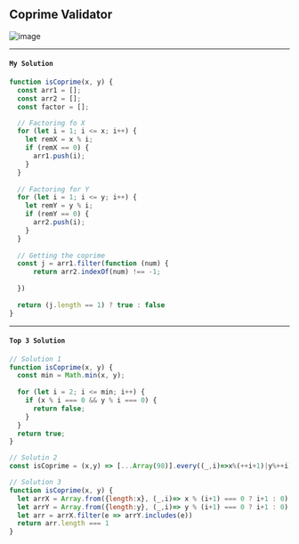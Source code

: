 ## Coprime Validator

![image](https://user-images.githubusercontent.com/99033220/172775834-21ff0569-b057-4caf-8229-79baae496994.png)

---
#### `My Solution`
```JavaScript
function isCoprime(x, y) {
  const arr1 = [];
  const arr2 = [];
  const factor = [];

  // Factoring fo X
  for (let i = 1; i <= x; i++) {
    let remX = x % i;
    if (remX == 0) {
      arr1.push(i);
    }
  }
  
  // Factoring for Y
  for (let i = 1; i <= y; i++) {
    let remY = y % i;
    if (remY == 0) {
      arr2.push(i);
    } 
  }
  
  // Getting the coprime
  const j = arr1.filter(function (num) {
      return arr2.indexOf(num) !== -1;
   
  })
  
  return (j.length == 1) ? true : false
}
```
---
#### `Top 3 Solution`
```JavaScript
// Solution 1
function isCoprime(x, y) {
  const min = Math.min(x, y);
  
  for (let i = 2; i <= min; i++) {
    if (x % i === 0 && y % i === 0) {
      return false;
    }
  }
  return true;
}

// Solutin 2
const isCoprime = (x,y) => [...Array(98)].every((_,i)=>x%(++i+1)|y%++i)

// Solution 3
function isCoprime(x, y) {
  let arrX = Array.from({length:x}, (_,i)=> x % (i+1) === 0 ? i+1 : 0).filter(e => e)
  let arrY = Array.from({length:y}, (_,i)=> y % (i+1) === 0 ? i+1 : 0).filter(e => e)
  let arr = arrX.filter(e => arrY.includes(e))
  return arr.length === 1
}
```


